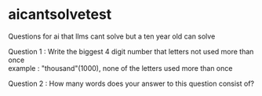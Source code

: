 # aicantsolvetest
Questions for ai that llms cant solve but a ten year old can solve

Question 1 :
Write the biggest 4 digit number that letters not used more than once   
example : "thousand"(1000),  none of the letters used more than once

Question 2 :
How many words does your answer to this question consist of?
